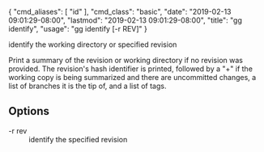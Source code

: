 {
    "cmd_aliases": [
        "id"
    ],
    "cmd_class": "basic",
    "date": "2019-02-13 09:01:29-08:00",
    "lastmod": "2019-02-13 09:01:29-08:00",
    "title": "gg identify",
    "usage": "gg identify [-r REV]"
}

identify the working directory or specified revision

<!--more-->

Print a summary of the revision or working directory if no revision
was provided. The revision's hash identifier is printed, followed by
a "+" if the working copy is being summarized and there are
uncommitted changes, a list of branches it is the tip of, and a list
of tags.

## Options

<dl class="flag_list">
	<dt>-r rev</dt>
	<dd>identify the specified revision</dd>
</dl>
